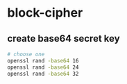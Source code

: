 # block-cipher

## create base64 secret key
```sh
# choose one
openssl rand -base64 16
openssl rand -base64 24
openssl rand -base64 32
```

